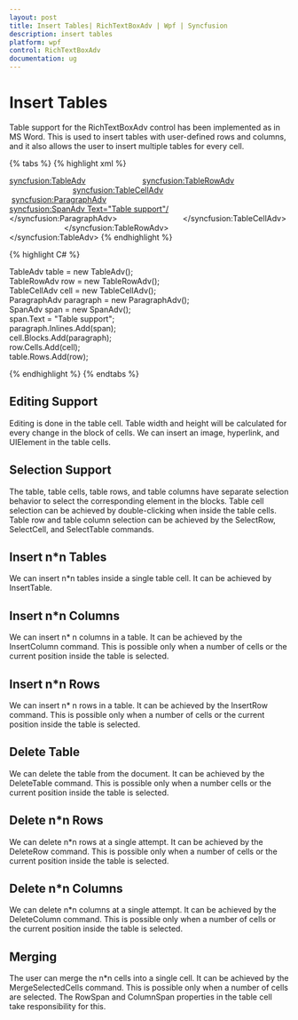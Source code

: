 ```yaml
---
layout: post
title: Insert Tables| RichTextBoxAdv | Wpf | Syncfusion
description: insert tables
platform: wpf
control: RichTextBoxAdv
documentation: ug
---
```


# Insert Tables

Table support for the RichTextBoxAdv control has been implemented as in MS Word. This is used to insert tables with user-defined rows and columns, and it also allows the user to insert multiple tables for every cell.


{% tabs %}
{% highlight xml %}

              
<syncfusion:TableAdv>                          
<syncfusion:TableRowAdv>                             
<syncfusion:TableCellAdv>                                 
 <syncfusion:ParagraphAdv>                                      
<syncfusion:SpanAdv Text="Table support"/>                                 
</syncfusion:ParagraphAdv>                              
</syncfusion:TableCellAdv>                        
 </syncfusion:TableRowAdv>                      
</syncfusion:TableAdv>
{% endhighlight %}

{% highlight C# %}


TableAdv table = new TableAdv();          
TableRowAdv row = new TableRowAdv();          
TableCellAdv cell = new TableCellAdv();         
ParagraphAdv paragraph = new ParagraphAdv();         
 SpanAdv span = new SpanAdv();          
 span.Text = "Table support";          
 paragraph.Inlines.Add(span);          
 cell.Blocks.Add(paragraph);          
 row.Cells.Add(cell);          
 table.Rows.Add(row);

{% endhighlight %}
{% endtabs %}

## Editing Support

Editing is done in the table cell. Table width and height will be calculated for every change in the block of cells. We can insert an image, hyperlink, and UIElement in the table cells.

## Selection Support

The table, table cells, table rows, and table columns have separate selection behavior to select the corresponding element in the blocks. Table cell selection can be achieved by double-clicking when inside the table cells. Table row and table column selection can be achieved by the SelectRow, SelectCell, and SelectTable commands.

## Insert n*n Tables

We can insert n*n tables inside a single table cell. It can be achieved by InsertTable.

## Insert n*n Columns

We can insert n* n columns in a table. It can be achieved by the InsertColumn command. This is possible only when a number of cells or the current position inside the table is selected.

## Insert n*n Rows

We can insert n* n rows in a table. It can be achieved by the InsertRow command. This is possible only when a number of cells or the current position inside the table is selected.

## Delete Table

We can delete the table from the document. It can be achieved by the DeleteTable command. This is possible only when a number cells or the current position inside the table is selected.

## Delete n*n Rows

We can delete n*n rows at a single attempt. It can be achieved by the DeleteRow command. This is possible only when a number of cells or the current position inside the table is selected.

## Delete n*n Columns

We can delete n*n columns at a single attempt. It can be achieved by the DeleteColumn command. This is possible only when a number of cells or the current position inside the table is selected.

## Merging

The user can merge the n*n cells into a single cell. It can be achieved by the MergeSelectedCells command. This is possible only when a number of cells are selected. The RowSpan and ColumnSpan properties in the table cell take responsibility for this.

